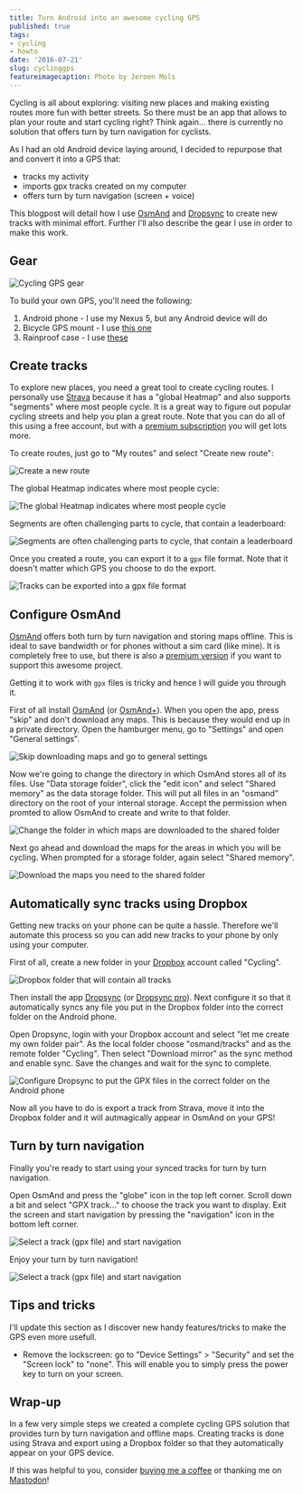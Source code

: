 ```yaml
---
title: Turn Android into an awesome cycling GPS
published: true
tags:
- cycling
- howto
date: '2016-07-21'
slug: cyclinggps
featureimagecaption: Photo by Jeroen Mols
---
```


Cycling is all about exploring: visiting new places and making existing routes more fun with better streets. So there must be an app that allows to plan your route and start cycling right? Think again... there is currently no solution that offers turn by turn navigation for cyclists.

As I had an old Android device laying around, I decided to repurpose that and convert it into a GPS that:

- tracks my activity
- imports gpx tracks created on my computer
- offers turn by turn navigation (screen + voice)

This blogpost will detail how I use [OsmAnd](https://play.google.com/store/apps/details?id=net.osmand) and [Dropsync](https://play.google.com/store/apps/details?id=com.ttxapps.dropsync) to create new tracks with minimal effort. Further I'll also describe the gear I use in order to make this work.


## Gear
![Cycling GPS gear](gear.png)

To build your own GPS, you'll need the following:

1. Android phone - I use my Nexus 5, but any Android device will do
2. Bicycle GPS mount - I use [this one](http://www.dx.com/p/universal-bike-bicycle-mount-cell-phones-bracket-holder-stand-black-208712#.V5DBF5O7hBc)
3. Rainproof case - I use [these](http://www.dx.com/p/universal-waterproof-bag-case-cover-dry-bag-for-iphone-htc-translucent-3-pcs-318004#.V5DBRpO7hBe)


## Create tracks
To explore new places, you need a great tool to create cycling routes. I personally use [Strava](https://www.strava.com/) because it has a "global Heatmap" and also supports "segments" where most people cycle. It is a great way to figure out popular cycling streets and help you plan a great route. Note that you can do all of this using a free account, but with a [premium subscription](https://www.strava.com/premium) you will get lots more.

To create routes, just go to "My routes" and select "Create new route":

![Create a new route](routes.png)

The global Heatmap indicates where most people cycle:

![The global Heatmap indicates where most people cycle](heatmap.png)

Segments are often challenging parts to cycle, that contain a leaderboard:

![Segments are often challenging parts to cycle, that contain a leaderboard](segments.png)

Once you created a route, you can export it to a `gpx` file format. Note that it doesn't matter which GPS you choose to do the export.

![Tracks can be exported into a gpx file format](export.png)


## Configure OsmAnd
[OsmAnd](https://play.google.com/store/apps/details?id=net.osmand) offers both turn by turn navigation and storing maps offline. This is ideal to save bandwidth or for phones without a sim card (like mine). It is completely free to use, but there is also a [premium version](https://play.google.com/store/apps/details?id=net.osmand.plus) if you want to support this awesome project.

Getting it to work with `gpx` files is tricky and hence I will guide you through it.

First of all install [OsmAnd](https://play.google.com/store/apps/details?id=net.osmand) (or [OsmAnd+](https://play.google.com/store/apps/details?id=net.osmand.plus)). When you open the app, press "skip" and don't download any maps. This is because they would end up in a private directory. Open the hamburger menu, go to "Settings" and open "General settings".

![Skip downloading maps and go to general settings](osmand1.png)

Now we're going to change the directory in which OsmAnd stores all of its files. Use "Data storage folder", click the "edit icon" and select "Shared memory" as the data storage folder. This will put all files in an "osmand" directory on the root of your internal storage. Accept the permission when promted to allow OsmAnd to create and write to that folder.

![Change the folder in which maps are downloaded to the shared folder](osmand2.png)

Next go ahead and download the maps for the areas in which you will be cycling. When prompted for a storage folder, again select "Shared memory".

![Download the maps you need to the shared folder](osmand3.png)


## Automatically sync tracks using Dropbox
Getting new tracks on your phone can be quite a hassle. Therefore we'll automate this process so you can add new tracks to your phone by only using your computer.

First of all, create a new folder in your [Dropbox](https://www.dropbox.com/) account called "Cycling".

![Dropbox folder that will contain all tracks](dropbox.png)

Then install the app [Dropsync](https://play.google.com/store/apps/details?id=com.ttxapps.dropsync) (or [Dropsync pro](https://play.google.com/store/apps/details?id=com.ttxapps.dropsync.pro)). Next configure it so that it automatically syncs any file you put in the Dropbox folder into the correct folder on the Android phone.

Open Dropsync, login with your Dropbox account and select "let me create my own folder pair". As the local folder choose "osmand/tracks" and as the remote folder "Cycling". Then select "Download mirror" as the sync method and enable sync. Save the changes and wait for the sync to complete.

![Configure Dropsync to put the GPX files in the correct folder on the Android phone](dropsync.png)

Now all you have to do is export a track from Strava, move it into the Dropbox folder and it will autmagically appear in OsmAnd on your GPS!


## Turn by turn navigation
Finally you're ready to start using your synced tracks for turn by turn navigation.

Open OsmAnd and press the "globe" icon in the top left corner. Scroll down a bit and select "GPX track..." to choose the track you want to display. Exit the screen and start navigation by pressing the "navigation" icon in the bottom left corner.

![Select a track (gpx file) and start navigation](osmand4.png)

Enjoy your turn by turn navigation!

![Select a track (gpx file) and start navigation](osmand5.png)


## Tips and tricks
I'll update this section as I discover new handy features/tricks to make the GPS even more usefull.

- Remove the lockscreen: go to "Device Settings" > "Security" and set the "Screen lock" to "none". This will enable you to simply press the power key to turn on your screen.


## Wrap-up
In a few very simple steps we created a complete cycling GPS solution that provides turn by turn navigation and offline maps. Creating tracks is done using Strava and export using a Dropbox folder so that they automatically appear on your GPS device.

If this was helpful to you, consider [buying me a coffee](https://www.buymeacoffee.com/jeroen) or thanking me on [Mastodon](https://androiddev.social/@Jeroenmols)!
